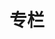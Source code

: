 ---
title: 专栏
layout: topics
comment: false
top_meta: true
bottom_meta: true
topic: [RM]
sidebar: [toc, grid, sticky]
---